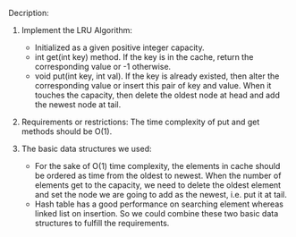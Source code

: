 Decription:

1. Implement the LRU Algorithm:
    * Initialized as a given positive integer capacity.
    * int get(int key) method. If the key is in the cache, return the corresponding value or -1 otherwise.
    * void put(int key, int val). If the key is already existed, then alter the corresponding value or insert this pair
      of key and value. When it touches the capacity, then delete the oldest node at head and add the newest node
      at tail.

2. Requirements or restrictions:
   The time complexity of put and get methods should be O(1).
3. The basic data structures we used:
    * For the sake of O(1) time complexity, the elements in cache should be ordered as time from the oldest to newest.
    When the number of elements get to the capacity, we need to delete the oldest element and set the node we are going
    to add as the newest, i.e. put it at tail.
    * Hash table has a good performance on searching element whereas linked list on insertion. So we could combine these
      two basic data structures to fulfill the requirements.
        